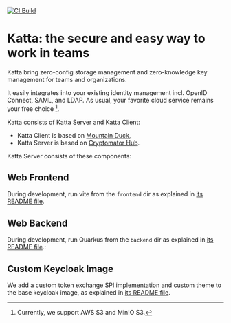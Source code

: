 [![CI Build](https://github.com/shift7-ch/katta-server/actions/workflows/build.yml/badge.svg)](https://github.com/shift7-ch/katta-server/actions/workflows/build.yml)

# Katta: the secure and easy way to work in teams

Katta bring zero-config storage management and zero-knowledge key management for teams and organizations.

It easily integrates into your existing identity management incl. OpenID Connect, SAML, and LDAP.
As usual, your favorite cloud service remains your free choice [^1].

[^1]: Currently, we support AWS S3 and MinIO S3.

Katta consists of Katta Server and Katta Client:

* Katta Client is based on [Mountain Duck](https://mountainduck.io/),
* Katta Server is based on [Cryptomator Hub](https://github.com/cryptomator/hub/).

Katta Server consists of these components:

## Web Frontend

During development, run vite from the `frontend` dir as explained in [its README file](frontend/README.md).

## Web Backend

During development, run Quarkus from the `backend` dir as explained in [its README file](backend/README.md).:

## Custom Keycloak Image

We add a custom token exchange SPI implementation and custom theme to the base keycloak image, as explained in [its README file](keycloak/README.md).


